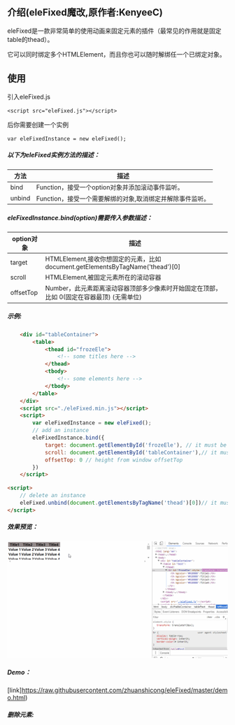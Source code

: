 ## 介绍(eleFixed魔改,原作者:KenyeeC)

eleFixed是一款非常简单的使用动画来固定元素的插件（最常见的作用就是固定table的thead）。

它可以同时绑定多个HTMLElement，而且你也可以随时解绑任一个已绑定对象。

## 使用

引入eleFixed.js

```
<script src="eleFixed.js"></script>
```

后你需要创建一个实例

```
var eleFixedInstance = new eleFixed();
```

##### 以下为eleFixed实例方法的描述：

方法 | 描述
---|---
bind | Function，接受一个option对象并添加滚动事件监听。
unbind | Function，接受一个需要解绑的对象,取消绑定并解除事件监听。


##### eleFixedInstance.bind(option)需要传入参数描述：
option对象 | 描述
--- |---
target | HTMLElement,接收你想固定的元素，比如 document.getElementsByTagName('thead')[0]
scroll|HTMLElement,被固定元素所在的滚动容器
offsetTop | Number，此元素距离滚动容器顶部多少像素时开始固定在顶部， 比如 0(固定在容器最顶) (无需单位)


##### 示例:

```html
    <div id="tableContainer">
        <table>
            <thead id="frozeEle">
                <!-- some titles here -->
            </thead>
            <tbody>
                <!-- some elements here -->
            </tbody>
        </table>
    </div>
    <script src="./eleFixed.min.js"></script>
    <script>
        var eleFixedInstance = new eleFixed();
        // add an instance
        eleFixedInstance.bind({
            target: document.getElementById('frozeEle'), // it must be a HTMLElement
            scroll: document.getElementById('tableContainer'),// it must be a HTMLElement
            offsetTop: 0 // height from window offsetTop
        })
    </script>
```
```html
<script>
    // delete an instance
    eleFixed.unbind(document.getElementsByTagName('thead')[0])// it must be a HTMLElement that you have bound in the bind method;
</script>
```
##### 效果预览：
![image](https://raw.githubusercontent.com/zhuanshicong/eleFixed/master/demo.gif)
##### Demo：
[link]https://raw.githubusercontent.com/zhuanshicong/eleFixed/master/demo.html)
##### 删除元素:

